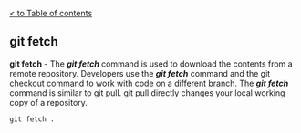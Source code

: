 [< to Table of contents](./readme.md)


## git fetch

**git fetch** - The ***git fetch*** command is used to download the contents from a remote repository. Developers use the ***git fetch*** command and the git checkout command to work with code on a different branch. The ***git fetch*** command is similar to git pull. git pull directly changes your local working copy of a repository.

```bash=
git fetch .
```